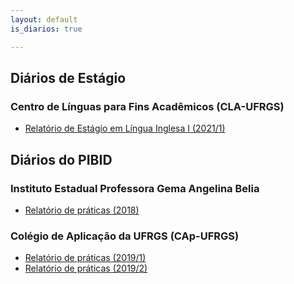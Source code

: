 ```yaml
---
layout: default
is_diarios: true

---
```

## Diários de Estágio

### Centro de Línguas para Fins Acadêmicos (CLA-UFRGS)
* [Relatório de Estágio em Língua Inglesa I (2021/1)](https://www.henriqnuns.com.br/encurricular1)

## Diários do PIBID

### Instituto Estadual Professora Gema Angelina Belia
* [Relatório de práticas (2018)](https://www.henriqnuns.com.br/praticas2018)

### Colégio de Aplicação da UFRGS (CAp-UFRGS)
* [Relatório de práticas (2019/1)](https://www.henriqnuns.com.br/praticas20191)
* [Relatório de práticas (2019/2)](https://www.henriqnuns.com.br/praticas20192)
